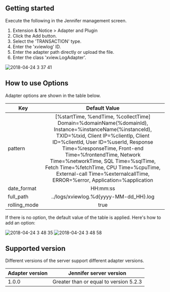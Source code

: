 ## Getting started

Execute the following in the Jennifer management screen.

 1. Extension & Notice > Adapter and Plugin
 2. Click the Add button.
 3. Select the 'TRANSACTION' type.
 4. Enter the 'xviewlog' ID.
 5. Enter the adapter path directly or upload the file.
 6. Enter the class 'xview.LogAdapter'.

![2018-04-24 3 37 41](https://user-images.githubusercontent.com/2681333/39170254-d239579a-47d5-11e8-9ba8-698d76abc594.png)

## How to use Options

Adapter options are shown in the table below.

| Key           | Default Value |
| ------------- |:-------------:|
| pattern       | [%startTime, %endTime, %collectTime] Domain=%domainName(%domainId), Instance=%instanceName(%instanceId), TXID=%txid, Client IP=%clientIp, Client ID=%clientId, User ID=%userId, Response Time=%responseTime, Front-end Time=%frontendTime, Network Time=%networkTime, SQL Time=%sqlTime, Fetch Time=%fetchTime, CPU Time=%cpuTime, External-call Time=%externalcallTime, ERROR=%error, Application=%application |
| date_format   | HH:mm:ss |
| full_path | ../logs/xviewlog.%d{yyyy-MM-dd_HH}.log |
| rolling_mode | true |

If there is no option, the default value of the table is applied. Here's how to add an option:

![2018-04-24 3 48 35](https://user-images.githubusercontent.com/2681333/39170599-1a3573a2-47d7-11e8-94b2-b790f8ed45af.png)
![2018-04-24 3 48 58](https://user-images.githubusercontent.com/2681333/39170600-1a61e4aa-47d7-11e8-8080-308993cefbdb.png)
 
## Supported version
 
Different versions of the server support different adapter versions.
 
| Adapter version           | Jennifer server version |
| ------------- |:-------------:|
| 1.0.0       | Greater than or equal to version 5.2.3 |
